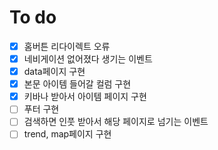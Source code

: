 # To do

- [x] 홈버튼 리다이렉트 오류
- [x] 네비게이션 없어졌다 생기는 이벤트
- [x] data페이지 구현
- [x] 본문 아이템 들어갈 컬럼 구현
- [x] 키바나 받아서 아이템 페이지 구현
- [ ] 푸터 구현
- [ ] 검색하면 인풋 받아서 해당 페이지로 넘기는 이벤트
- [ ] trend, map페이지 구현

